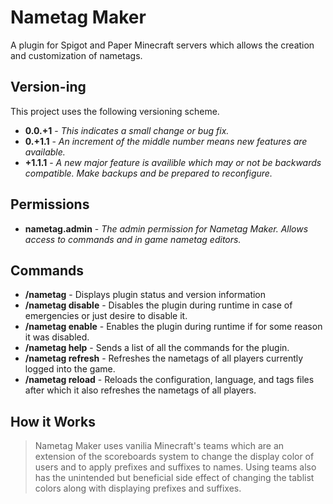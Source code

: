 # Nametag Maker
A plugin for Spigot and Paper Minecraft servers which allows the creation and customization of nametags. 
## Version-ing
This project uses the following versioning scheme.
- __0.0.+1__ - _This indicates a small change or bug fix._ 
- __0.+1.1__ - _An increment of the middle number means new features are available._
- __+1.1.1__ - _A new major feature is availible which may or not be backwards compatible. Make backups and be prepared to reconfigure._
## Permissions
- __nametag.admin__ - _The admin permission for Nametag Maker. Allows access to commands and in game nametag editors._ <br />
## Commands
- __/nametag__ - Displays plugin status and version information
- __/nametag disable__ - Disables the plugin during runtime in case of emergencies or just desire to disable it.
- __/nametag enable__ - Enables the plugin during runtime if for some reason it was disabled.
- __/nametag help__ - Sends a list of all the commands for the plugin.
- __/nametag refresh__ - Refreshes the nametags of all players currently logged into the game.
- __/nametag reload__ - Reloads the configuration, language, and tags files after which it also refreshes the nametags of all players.
## How it Works
> Nametag Maker uses vanilia Minecraft's teams which are an extension of the scoreboards system to change the display color of users and to apply prefixes and suffixes to names. Using teams also has the unintended but beneficial side effect of changing the tablist colors along with displaying prefixes and suffixes.
